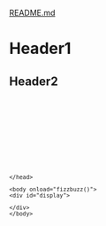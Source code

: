 [README.md](https://github.com/rhedgpath/FinalProject/blob/master/README.md)
# Header1
## Header2

<pre><code>
	<html>
	<html>
	<head>
	<meta charset="UTF-8">
	<title>Fizz Buzz</title>    
	
	<script>
	
	function fizzbuzz() {
	var display = document.getElementById('display');
	var displayHTML = "";
	for (i = 0; i < 100; i++) {    
			displayHTML += "<p>" + i + "</p>";    
	}
	display.innerHTML = displayHTML;
	}

	</script>

	</head>

	<body onload="fizzbuzz()">
	<div id="display">

	</div>
	</body>
</code></pre>
